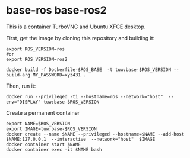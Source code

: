 # base-ros base-ros2

This is a container TurboVNC and Ubuntu XFCE desktop.

First, get the image by cloning this repository and building it:

```
export ROS_VERSION=ros
#or
export ROS_VERSION=ros2

docker build -f Dockerfile-$ROS_BASE  -t tuw:base-$ROS_VERSION --build-arg MY_PASSWORD=xyz431 .
```

Then, run it:
```
docker run --privileged -ti --hostname=ros --network="host"  --env="DISPLAY" tuw:base-$ROS_VERSION

```

Create a permanent container
```
export NAME=$ROS_VERSION
export IMAGE=tuw:base-$ROS_VERSION
docker create --name $NAME --privileged --hostname=$NAME --add-host $NAME:127.0.0.1  --interactive  --network="host"  $IMAGE
docker container start $NAME
docker container exec -it $NAME bash
```
